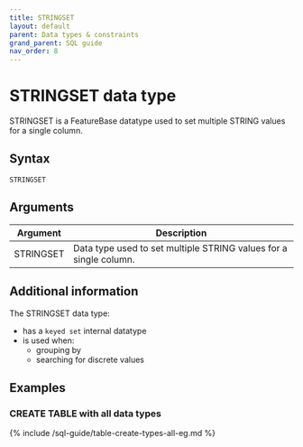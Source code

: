 ```yaml
---
title: STRINGSET
layout: default
parent: Data types & constraints
grand_parent: SQL guide
nav_order: 8
---
```


# STRINGSET data type

STRINGSET is a FeatureBase datatype used to set multiple STRING values for a single column.

## Syntax

```
STRINGSET
```

## Arguments

| Argument | Description |
|---|---|
| STRINGSET | Data type used to set multiple STRING values for a single column. |

## Additional information

The STRINGSET data type:
* has a `keyed set` internal datatype
* is used when:
  * grouping by
  * searching for discrete values

## Examples

### CREATE TABLE with all data types

{% include /sql-guide/table-create-types-all-eg.md %}
